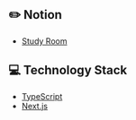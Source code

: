 ## :pencil2: Notion
+ [Study Room](https://violet-lilac.notion.site/Next-js-5c6153ac96bc492caa9fae71cd15833a)

## :computer: Technology Stack
+ [TypeScript](https://www.typescriptlang.org/)
+ [Next.js](https://nextjs.org/)

